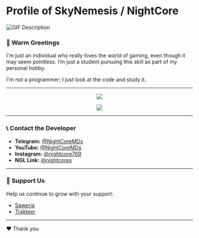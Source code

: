 # Profile of SkyNemesis / NightCore

![GIF Description](https://pomf2.lain.la/f/vimchn9.gif)

### 💬 **Warm Greetings**
I'm just an individual who really loves the world of gaming, even though it may seem pointless. I’m just a student pursuing this skill as part of my personal hobby.

I'm not a programmer; I just look at the code and study it.

---

<p align="center"><a href="https://github.com/Stevens0856"><img src="https://github-readme-stats.vercel.app/api?username=Stevens0856&show_icons=true&theme=radical"></a></p>

<p align="center"><a href="https://github.com/Stevens0856"><img src="https://github-readme-stats.vercel.app/api/top-langs/?username=Stevens0856&theme=radical&layout=compact"></a></p> 

---

### 📞 **Contact the Developer**
- **Telegram:** [@NightCoreMDs](https://t.me/NightCoreMDs)
- **YouTube:** [@NightCoreMDs](https://youtube.com/NightCoreMDs)
- **Instagram:** [@nightcore769](https://instagram.com/nightcore769)
- **NGL Link:** [@nightcores](https://ngl.link/nightcores)

---

### 🎁 **Support Us**
Help us continue to grow with your support:
- [Saweria](https://saweria.co/NightCores)
- [Trakteer](https://trakteer.id/NightCores)

---

❤️ Thank you
